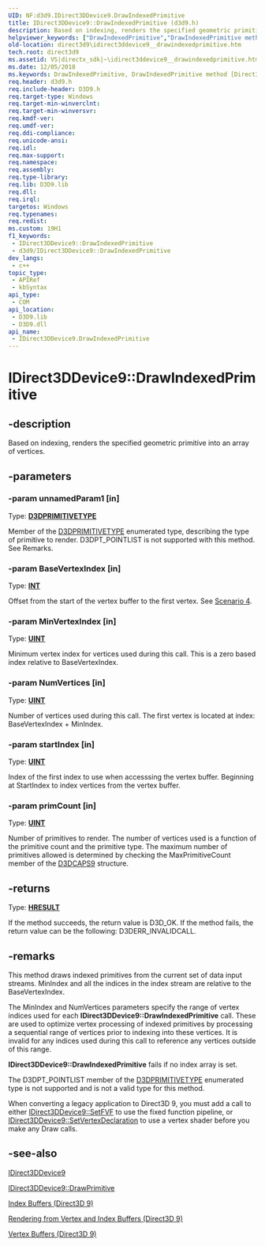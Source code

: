 ```yaml
---
UID: NF:d3d9.IDirect3DDevice9.DrawIndexedPrimitive
title: IDirect3DDevice9::DrawIndexedPrimitive (d3d9.h)
description: Based on indexing, renders the specified geometric primitive into an array of vertices.
helpviewer_keywords: ["DrawIndexedPrimitive","DrawIndexedPrimitive method [Direct3D 9]","DrawIndexedPrimitive method [Direct3D 9]","IDirect3DDevice9 interface","IDirect3DDevice9 interface [Direct3D 9]","DrawIndexedPrimitive method","IDirect3DDevice9.DrawIndexedPrimitive","IDirect3DDevice9::DrawIndexedPrimitive","a022738b-ecda-9413-683b-50134f542560","d3d9helper/IDirect3DDevice9::DrawIndexedPrimitive","direct3d9.idirect3ddevice9__drawindexedprimitive"]
old-location: direct3d9\idirect3ddevice9__drawindexedprimitive.htm
tech.root: direct3d9
ms.assetid: VS|directx_sdk|~\idirect3ddevice9__drawindexedprimitive.htm
ms.date: 12/05/2018
ms.keywords: DrawIndexedPrimitive, DrawIndexedPrimitive method [Direct3D 9], DrawIndexedPrimitive method [Direct3D 9],IDirect3DDevice9 interface, IDirect3DDevice9 interface [Direct3D 9],DrawIndexedPrimitive method, IDirect3DDevice9.DrawIndexedPrimitive, IDirect3DDevice9::DrawIndexedPrimitive, a022738b-ecda-9413-683b-50134f542560, d3d9helper/IDirect3DDevice9::DrawIndexedPrimitive, direct3d9.idirect3ddevice9__drawindexedprimitive
req.header: d3d9.h
req.include-header: D3D9.h
req.target-type: Windows
req.target-min-winverclnt: 
req.target-min-winversvr: 
req.kmdf-ver: 
req.umdf-ver: 
req.ddi-compliance: 
req.unicode-ansi: 
req.idl: 
req.max-support: 
req.namespace: 
req.assembly: 
req.type-library: 
req.lib: D3D9.lib
req.dll: 
req.irql: 
targetos: Windows
req.typenames: 
req.redist: 
ms.custom: 19H1
f1_keywords:
 - IDirect3DDevice9::DrawIndexedPrimitive
 - d3d9/IDirect3DDevice9::DrawIndexedPrimitive
dev_langs:
 - c++
topic_type:
 - APIRef
 - kbSyntax
api_type:
 - COM
api_location:
 - D3D9.lib
 - D3D9.dll
api_name:
 - IDirect3DDevice9.DrawIndexedPrimitive
---
```


# IDirect3DDevice9::DrawIndexedPrimitive


## -description

Based on indexing, renders the specified geometric primitive into an array of vertices.

## -parameters

### -param unnamedParam1 [in]

Type: <b><a href="/windows/desktop/direct3d9/d3dprimitivetype">D3DPRIMITIVETYPE</a></b>

Member of the <a href="/windows/desktop/direct3d9/d3dprimitivetype">D3DPRIMITIVETYPE</a> enumerated type, describing the type of primitive to render. D3DPT_POINTLIST is not supported with this method. See Remarks.

### -param BaseVertexIndex [in]

Type: <b><a href="/windows/desktop/WinProg/windows-data-types">INT</a></b>

Offset from the start of the vertex buffer to the first vertex. See <a href="/windows/desktop/direct3d9/rendering-from-vertex-and-index-buffers">Scenario 4</a>.

### -param MinVertexIndex [in]

Type: <b><a href="/windows/desktop/WinProg/windows-data-types">UINT</a></b>

Minimum vertex index for vertices used during this call. This is a zero based index relative to BaseVertexIndex.

### -param NumVertices [in]

Type: <b><a href="/windows/desktop/WinProg/windows-data-types">UINT</a></b>

Number of vertices used during this call. The first vertex is located at index: BaseVertexIndex + MinIndex.

### -param startIndex [in]

Type: <b><a href="/windows/desktop/WinProg/windows-data-types">UINT</a></b>

Index of the first index to use when accesssing the vertex buffer. Beginning at StartIndex to index vertices from the vertex buffer.

### -param primCount [in]

Type: <b><a href="/windows/desktop/WinProg/windows-data-types">UINT</a></b>

Number of primitives to render. The number of vertices used is a function of the primitive count and the primitive type. The maximum number of primitives allowed is determined by checking the MaxPrimitiveCount member of the <a href="/windows/desktop/api/d3d9caps/ns-d3d9caps-d3dcaps9">D3DCAPS9</a> structure.

## -returns

Type: <b><a href="/windows/win32/com/structure-of-com-error-codes">HRESULT</a></b>

If the method succeeds, the return value is D3D_OK. If the method fails, the return value can be the following:
     D3DERR_INVALIDCALL.

## -remarks

This method draws indexed primitives from the current set of data input streams. MinIndex  and all the indices in the index stream are relative to the BaseVertexIndex.

The MinIndex  and NumVertices  parameters specify the range of vertex indices used for each <b>IDirect3DDevice9::DrawIndexedPrimitive</b> call. These are used to optimize vertex processing of indexed primitives by processing a sequential range of vertices prior to indexing into these vertices. It is invalid for any indices used during this call to reference any vertices outside of this range.

<b>IDirect3DDevice9::DrawIndexedPrimitive</b> fails if no index array is set.

The D3DPT_POINTLIST member of the <a href="/windows/desktop/direct3d9/d3dprimitivetype">D3DPRIMITIVETYPE</a> enumerated type is not supported and is not a valid type for this method.

When converting a legacy application to Direct3D 9, you must add a call to either <a href="/windows/desktop/api/d3d9/nf-d3d9-idirect3ddevice9-setfvf">IDirect3DDevice9::SetFVF</a> to use the fixed function pipeline, or <a href="/windows/desktop/api/d3d9helper/nf-d3d9helper-idirect3ddevice9-setvertexdeclaration">IDirect3DDevice9::SetVertexDeclaration</a> to use a vertex shader before you make any Draw calls.

## -see-also

<a href="/windows/desktop/api/d3d9helper/nn-d3d9helper-idirect3ddevice9">IDirect3DDevice9</a>



<a href="/windows/desktop/api/d3d9/nf-d3d9-idirect3ddevice9-drawprimitive">IDirect3DDevice9::DrawPrimitive</a>



<a href="/windows/desktop/direct3d9/index-buffers">Index Buffers (Direct3D 9)</a>



<a href="/windows/desktop/direct3d9/rendering-from-vertex-and-index-buffers">Rendering from Vertex and Index Buffers (Direct3D 9)</a>



<a href="/windows/desktop/direct3d9/vertex-buffers">Vertex Buffers (Direct3D 9)</a>